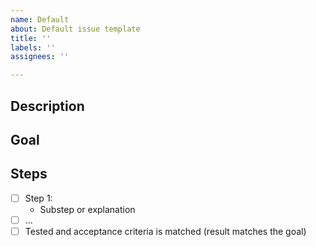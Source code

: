 ```yaml
---
name: Default
about: Default issue template
title: ''
labels: ''
assignees: ''

---
```


## Description
<!--- A short description. --->

## Goal
<!--- Please describe a goal for this task, what do we achieve with completing this and ideally — what are the acceptance criteria. --->

## Steps
- [ ] Step 1:
   - Substep or explanation
- [ ] ...
- [ ] Tested and acceptance criteria is matched (result matches the goal)
